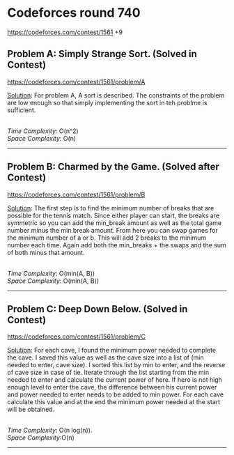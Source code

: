 # Codeforces round 740

https://codeforces.com/contest/1561
+9

## Problem A: Simply Strange Sort. (Solved in Contest)
https://codeforces.com/contest/1561/problem/A

<ins>Solution</ins>: For problem A, A sort is described. The constraints of the problem are low enough so that simply implementing the sort in teh problme is sufficient.

<br>
<i>Time Complexity</i>: O(n^2)
<br>
<i>Space Complexity</i>: O(n)


---

## Problem B: Charmed by the Game. (Solved after Contest)
https://codeforces.com/contest/1561/problem/B

<ins>Solution</ins>: The first step is to find the minimum number of breaks that are possible for the tennis match. Since either player can start, the breaks are symmetric so you can add the min_break amount as well as the total game number minus the min break amount. From here you can swap games for the minimum number of a or b. This will add 2 breaks to the minimum number each time. Again add both the min_breaks + the swaps and the sum of both minus that amount.

<br>
<i>Time Complexity</i>: O(min(A, B))
<br>
<i>Space Complexity</i>: O(min(A, B))

---

## Problem C: Deep Down Below. (Solved in Contest)
https://codeforces.com/contest/1561/problem/C

<ins>Solution</ins>: For each cave, I found the minimum power needed to complete the cave. I saved this value as well as the cave size into a list of (min needed to enter, cave size). I sorted this list by min to enter, and the reverse of cave size in case of tie. Iterate through the list starting from the min needed to enter and calculate the current power of here. If hero is not high enough level to enter the cave, the difference between his current power and power needed to enter needs to be added to min power. For each cave calculate this value and at the end the minimum power needed at the start will be obtained.

<br>
<i>Time Complexity</i>: O(n log(n)).
<br>
<i>Space Complexity</i>:O(n)

---